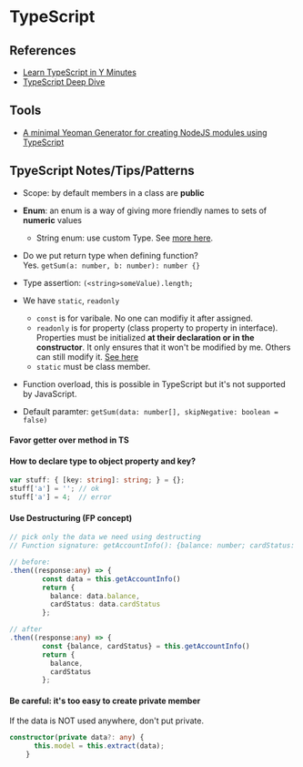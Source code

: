 # TypeScript

## References

* [Learn TypeScript in Y Minutes](https://learnxinyminutes.com/docs/typescript/)
* [TypeScript Deep Dive](https://www.gitbook.com/book/basarat/typescript/details)

## Tools
- [A minimal Yeoman Generator for creating NodeJS modules using TypeScript](https://github.com/ospatil/generator-node-typescript#readme)

## TpyeScript Notes/Tips/Patterns

* Scope: by default members in a class are **public**
* **Enum**: an enum is a way of giving more friendly names to sets of **numeric** values
  * String enum: use custom Type. See [more here](https://basarat.gitbooks.io/typescript/content/docs/types/literal-types.html).
* Do we put return type when defining function?  
  Yes. `getSum(a: number, b: number): number {}`

* Type assertion: `(<string>someValue).length;`

* We have `static`, `readonly`
  * `const` is for varibale. No one can modifiy it after assigned.
  * `readonly` is for property (class property to property in interface). Properties must be initialized **at their declaration or in the constructor**. It only ensures that it won't be modified by me. Others can still modify it. [See here](https://basarat.gitbooks.io/typescript/content/docs/types/readonly.html)
  * `static` must be class member.

* Function overload, this is possible in TypeScript but it's not supported by JavaScript.
* Default paramter: `getSum(data: number[], skipNegative: boolean = false)`

#### Favor getter over method in TS

#### How to declare type to object property and key?
```ts
var stuff: { [key: string]: string; } = {};
stuff['a'] = ''; // ok
stuff['a'] = 4;  // error
```
#### Use Destructuring (FP concept)
```ts
// pick only the data we need using destructing
// Function signature: getAccountInfo(): {balance: number; cardStatus: string; cardNumber: string; cardHolder: string}

// before:
.then((response:any) => {
        const data = this.getAccountInfo()
        return {
          balance: data.balance,
          cardStatus: data.cardStatus
        };

// after
.then((response:any) => {
        const {balance, cardStatus} = this.getAccountInfo()
        return {
          balance,
          cardStatus
        };
```

#### Be careful: it's too easy to create private member
If the data is NOT used anywhere, don't put private.

```ts
constructor(private data?: any) {
      this.model = this.extract(data);
    }
```





